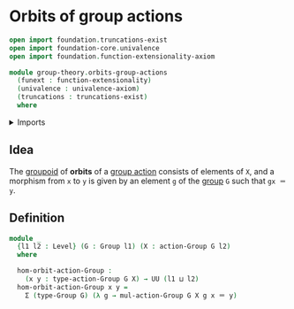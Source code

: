 # Orbits of group actions

```agda
open import foundation.truncations-exist
open import foundation-core.univalence
open import foundation.function-extensionality-axiom

module group-theory.orbits-group-actions
  (funext : function-extensionality)
  (univalence : univalence-axiom)
  (truncations : truncations-exist)
  where
```

<details><summary>Imports</summary>

```agda
open import foundation.dependent-pair-types
open import foundation.identity-types funext
open import foundation.universe-levels

open import group-theory.group-actions funext univalence truncations
open import group-theory.groups funext univalence truncations
```

</details>

## Idea

The [groupoid](category-theory.groupoids.md) of **orbits** of a
[group action](group-theory.group-actions.md) consists of elements of `X`, and a
morphism from `x` to `y` is given by an element `g` of the
[group](group-theory.groups.md) `G` such that `gx ＝ y`.

## Definition

```agda
module _
  {l1 l2 : Level} (G : Group l1) (X : action-Group G l2)
  where

  hom-orbit-action-Group :
    (x y : type-action-Group G X) → UU (l1 ⊔ l2)
  hom-orbit-action-Group x y =
    Σ (type-Group G) (λ g → mul-action-Group G X g x ＝ y)
```
